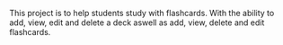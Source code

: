 This project is to help students study with flashcards. With the ability to add, view, edit and delete a deck aswell as add, view, delete and edit flashcards. 
